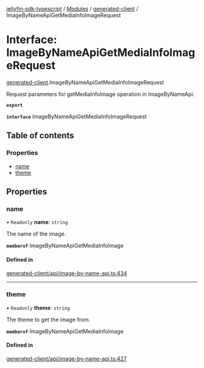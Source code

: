 [jellyfin-sdk-typescript](../README.md) / [Modules](../modules.md) / [generated-client](../modules/generated_client.md) / ImageByNameApiGetMediaInfoImageRequest

# Interface: ImageByNameApiGetMediaInfoImageRequest

[generated-client](../modules/generated_client.md).ImageByNameApiGetMediaInfoImageRequest

Request parameters for getMediaInfoImage operation in ImageByNameApi.

**`export`**

**`interface`** ImageByNameApiGetMediaInfoImageRequest

## Table of contents

### Properties

- [name](generated_client.ImageByNameApiGetMediaInfoImageRequest.md#name)
- [theme](generated_client.ImageByNameApiGetMediaInfoImageRequest.md#theme)

## Properties

### name

• `Readonly` **name**: `string`

The name of the image.

**`memberof`** ImageByNameApiGetMediaInfoImage

#### Defined in

[generated-client/api/image-by-name-api.ts:434](https://github.com/thornbill/jellyfin-sdk-typescript/blob/0f61f16/src/generated-client/api/image-by-name-api.ts#L434)

___

### theme

• `Readonly` **theme**: `string`

The theme to get the image from.

**`memberof`** ImageByNameApiGetMediaInfoImage

#### Defined in

[generated-client/api/image-by-name-api.ts:427](https://github.com/thornbill/jellyfin-sdk-typescript/blob/0f61f16/src/generated-client/api/image-by-name-api.ts#L427)
